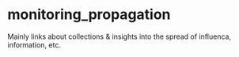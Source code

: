 # monitoring_propagation

Mainly links about collections & insights into the spread of influenca, information, etc.
